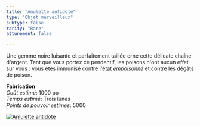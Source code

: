 ```yaml
---
title: "Amulette antidote"
type: "Objet merveilleux"
subtype: false
rarity: "Rare"
attunement: false

---
```

Une gemme noire luisante et parfaitement taillée orne cette délicate chaîne d'argent. Tant que vous portez ce pendentif, les poisons n'ont aucun effet sur vous : vous êtes immunisé contre l'état [_empoisonné_](/gerer-la-sante-du-personnage/#empoisonne) et contre les dégâts de poison.  

**Fabrication**  
*Coût estimé*: 1000 po  
*Temps estimé*: Trois lunes  
*Points de pouvoir estimés*: 5000    

[![Amulette antidote](https://www.douaratil.fr/illustrations/objet/amuletteantidote300.jpeg)](https://www.douaratil.fr/illustrations/fielon/amuletteantidote.jpeg)  
